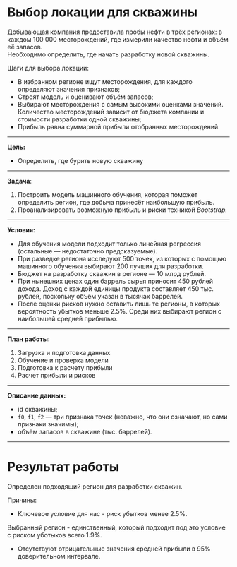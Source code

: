 # Выбор локации для скважины

Добывающая компания предоставила пробы нефти в трёх регионах: в каждом 100 000 месторождений, где измерили качество нефти и объём её запасов.   
Необходимо определить, где начать разработку новой скважины.

Шаги для выбора локации:
- В избранном регионе ищут месторождения, для каждого определяют значения признаков;
- Строят модель и оценивают объём запасов;
- Выбирают месторождения с самым высокими оценками значений. Количество месторождений зависит от бюджета компании и стоимости разработки одной скважины;
- Прибыль равна суммарной прибыли отобранных месторождений.
________
**Цель:**
* Определить, где бурить новую скважину
________
**Задача**:
1. Построить модель машинного обучения, которая поможет определить регион, где добыча принесёт наибольшую прибыль. 
2. Проанализировать возможную прибыль и риски техникой *Bootstrap.*
________
**Условия:**
* Для обучения модели подходит только линейная регрессия (остальные — недостаточно предсказуемые).
* При разведке региона исследуют 500 точек, из которых с помощью машинного обучения выбирают 200 лучших для разработки.
* Бюджет на разработку скважин в регионе — 10 млрд рублей.
* При нынешних ценах один баррель сырья приносит 450 рублей дохода. Доход с каждой единицы продукта составляет 450 тыс. рублей, поскольку объём указан в тысячах баррелей.
* После оценки рисков нужно оставить лишь те регионы, в которых вероятность убытков меньше 2.5%. Среди них выбирают регион с наибольшей средней прибылью.
________
**План работы:**
1. Загрузка и подготовка данных
2. Обучение и проверка модели
3. Подготовка к расчету прибыли
4. Расчет прибыли и рисков
________

**Описание данных:**
* id скважины;
* `f0`, `f1`, `f2` — три признака точек (неважно, что они означают, но сами признаки значимы);
* объём запасов в скважине (тыс. баррелей).

______

# Результат работы

Определен подходящий регион для разработки скважин.

Причины:  
* Ключевое условие для нас - риск убытков менее 2.5%.

Выбранный регион - единственный, который подходит под это условие с риском уботыков всего 1.9%.  
* Отсутствуют отрицательные значения средней прибыли в 95% доверительном интервале.

